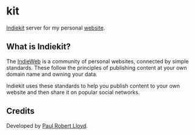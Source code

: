# kit

[Indiekit][1] server for my personal [website][2].

## What is Indiekit?

The [IndieWeb][3] is a community of personal websites, connected by simple standards. These follow the principles of publishing content at your own domain name and owning your data.

Indiekit uses these standards to help you publish content to your own website and then share it on popular social networks.

## Credits

Developed by [Paul Robert Lloyd][4].

[1]: https://getindiekit.com
[2]: https://mnmlivan.xyz
[3]: https://indieweb.org
[4]: https://paulrobertlloyd.com/
